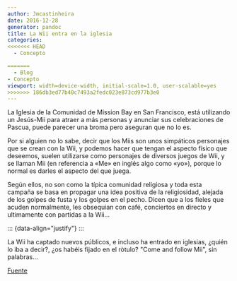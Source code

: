 ```yaml
---
author: Jmcastinheira
date: 2016-12-28
generator: pandoc
title: La Wii entra en la iglesia
categories:
<<<<<<< HEAD
  - Concepto

=======
  - Blog
- Concepto
viewport: width=device-width, initial-scale=1.0, user-scalable=yes
>>>>>>> 186db3ed77b40c7493a2fedc023e873cd977b3e0
---
```




La Iglesia de la Comunidad de Mission Bay en San Francisco, está
utilizando un Jesús-Mii para atraer a más personas y anunciar sus
celebraciones de Pascua, puede parecer una broma pero aseguran que no lo
es.

Por si alguien no lo sabe, decir que los Miis son unos simpáticos
personajes que se crean con la Wii, y podemos hacer que tengan el
aspecto físico que deseemos, suelen utilizarse como personajes de
diversos juegos de Wii, y se llaman Mii (en referencia a «Me» en inglés
algo como «yo»), porque lo normal es darles el aspecto del que juega.

Según ellos, no son como la típica comunidad religiosa y toda esta
campaña se basa en propagar una idea positiva de la religiosidad,
alejada de los golpes de fusta y los golpes en el pecho. Dicen que a los
fieles que acuden normalmente, les obsequian con café, conciertos en
directo y ultimamente con partidas a la Wii...

::: {data-align="justify"}
:::

La Wii ha captado nuevos públicos, e incluso ha entrado en iglesias,
¿quién lo iba a decir?, ¿os habéis fijado en el ròtulo? "Come and follow
Mii", sin palabras...

[Fuente](http://www.dswii.es/2008/03/24/la-wii-entra-en-la-iglesia/ "Fuente")

